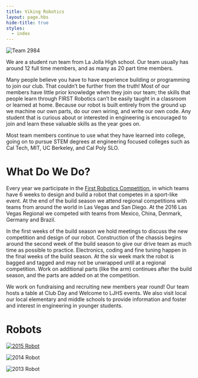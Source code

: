 ```yaml
---
title: Viking Robotics
layout: page.hbs
hide-title: true
styles:
  - index
---
```


![Team 2984](/images/team/team-photo.jpg)

We are a student run team from La Jolla High school. Our team usually has around 12 full time members, and as many as 20 part time members.

Many people believe you have to have experience building or programming to join our club. That couldn’t be further from the truth! Most of our members have little prior knowledge when they join our team; the skills that people learn through FIRST Robotics can’t be easily taught in a classroom or learned at home. Because our robot is built entirely from the ground up we machine our own parts, do our own wiring, and write our own code. Any student that is curious about or interested in engineering is encouraged to join and learn these valuable skills as the year goes on.

Most team members continue to use what they have learned into college, going on to pursue STEM degrees at engineering focused colleges such as Cal Tech, MIT, UC Berkeley, and Cal Poly SLO.

# What Do We Do?

Every year we participate in the [First Robotics Competition](http://www.firstinspires.org/robotics/frc), in which teams have 6 weeks to design and build a robot that competes in a sport-like event. At the end of the build season we attend regional competitions with teams from around the world in Las Vegas and San Diego. At the 2016 Las Vegas Regional we competed with teams from Mexico, China, Denmark, Germany and Brazil.

In the first weeks of the build season we hold meetings to discuss the new competition and design of our robot. Construction of the chassis begins around the second week of the build season to give our drive team as much time as possible to practice. Electronics, coding and fine tuning happen in the final weeks of the build season. At the six week mark the robot is bagged and tagged and may not be unwrapped until at a regional competition. Work on additional parts (like the arm) continues after the build season, and the parts are added on at the competition.

We work on fundraising and recruiting new members year round! Our team hosts a table at Club Day and Welcome to LJHS events. We also visit local our local elementary and middle schools to provide information and foster and interest in engineering in younger students.

# Robots

[![2015 Robot](/images/team/robobo-2015.jpg)](/robots/2015/)

![2014 Robot](/images/team/robot-2014.jpg)

![2013 Robot](/images/team/robot-2013.jpg)


